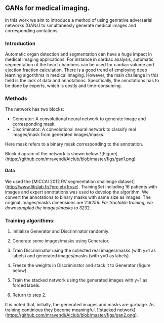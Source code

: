 
## GANs for medical imaging.

In this work we aim to introduce a method of using genrative adversarial networks (GANs) to simultaneosly generate medical images and corresponding anntations.

### Introduction
Automatic organ detection and segmentation can have a huge impact in medical imaging applications. For instance in cardiac analysis, automatic segmentation of the heart chambers can be used for cardiac volume and ejection fraction calculation. There is a good trend of employing deep learning algorithms in medical imaging. However, the main challenge in this field is the lack of data and annotations. Specifically, the annotations has to be done by experts, which is costly and time-consuming. 

### Methods
The network has two blocks: 
* Generator: A convolutional neural network to generate image and corresponding mask.  
* Discriminator: A convolutional neural network to classify real images/mask from generated images/masks.

Here mask refers to a binary mask corresponding to the annotation. 

Block diagram of the network is shown below. ![Figure] (https://github.com/mravendi/AIclub/blob/master/figs/gan1.png)


#### Data
We used the [MICCAI 2012 RV segmentation challenge dataset] (http://www.litislab.fr/?projet=1rvsc).
TrainingSet including 16 patients with images and expert annotations was used to develop the algorithm. We convert the annotations to binary masks with same size as images. The original images/masks dimensions are 216*256. For tractable training, we downsampled the images/masks to 32*32.



### Training algorithms:

1. Initialize Generator and Discriminator randomly.

2. Generate some images/masks using Generator.

3. Train Discriminator using the collected real images/masks (with y=1 as labels) and generated images/masks (with y=0 as labels).

4. Freeze the weights in Discriminator and stack it to Generator (figure below).

5. Train the stacked network using the generated images with y=1 as forced labels. 

6. Return to step 2.

It is noted that, initially, the generated images and masks are garbage. As training continious they become meaningful.  ![stacked network] (https://github.com/mravendi/AIclub/blob/master/figs/gan2.png).


